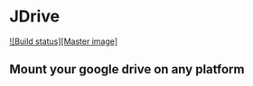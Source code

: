 # JDrive
[![Build status][Master image]][Master]

## Mount your google drive on any platform

[Master]: https://travis-ci.org/davidmaignan/JDrive
[Maste imager]: https://travis-ci.org/davidmaignan/JDrive.svg?branch=master